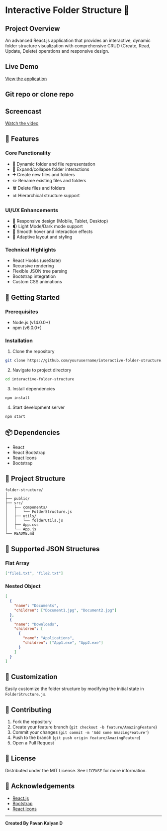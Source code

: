 # Interactive Folder Structure 📂

## Project Overview

An advanced React.js application that provides an interactive, dynamic folder structure visualization with comprehensive CRUD (Create, Read, Update, Delete) operations and responsive design.

## Live Demo

[View the application](https://pawankalayan6899.github.io/folder-structure/)

## Git repo or clone repo



## Screencast

[Watch the video](https://your-screencast-video-url.com)

## 🌟 Features

### Core Functionality
- 📁 Dynamic folder and file representation
- 🔄 Expand/collapse folder interactions
- ➕ Create new files and folders
- ✏️ Rename existing files and folders
- 🗑️ Delete files and folders
- 📊 Hierarchical structure support

### UI/UX Enhancements
- 🎨 Responsive design (Mobile, Tablet, Desktop)
- 🌓 Light Mode/Dark mode support
- 🌈 Smooth hover and interaction effects
- 📱 Adaptive layout and styling

### Technical Highlights
- React Hooks (useState)
- Recursive rendering
- Flexible JSON tree parsing
- Bootstrap integration
- Custom CSS animations

## 🚀 Getting Started

### Prerequisites
- Node.js (v14.0.0+)
- npm (v6.0.0+)

### Installation

1. Clone the repository
```bash
git clone https://github.com/yourusername/interactive-folder-structure.git
```

2. Navigate to project directory
```bash
cd interactive-folder-structure
```

3. Install dependencies
```bash
npm install
```

4. Start development server
```bash
npm start
```

## 📦 Dependencies

- React
- React Bootstrap
- React Icons
- Bootstrap

## 🔧 Project Structure
```
folder-structure/
│
├── public/
├── src/
│   ├── components/
│   │   └── FolderStructure.js
│   ├── utils/
│   │   └── folderUtils.js
│   ├── App.css
│   └── App.js
└── README.md
```

## 🌈 Supported JSON Structures

### Flat Array
```json
["file1.txt", "file2.txt"]
```

### Nested Object
```json
[
  {
    "name": "Documents",
    "children": ["Document1.jpg", "Document2.jpg"]
  },
  {
    "name": "Downloads",
    "children": [
      {
        "name": "Applications",
        "children": ["App1.exe", "App2.exe"]
      }
    ]
  }
]
```

## 🎨 Customization

Easily customize the folder structure by modifying the initial state in `FolderStructure.js`.

## 🤝 Contributing

1. Fork the repository
2. Create your feature branch (`git checkout -b feature/AmazingFeature`)
3. Commit your changes (`git commit -m 'Add some AmazingFeature'`)
4. Push to the branch (`git push origin feature/AmazingFeature`)
5. Open a Pull Request

## 📝 License

Distributed under the MIT License. See `LICENSE` for more information.

## 🌟 Acknowledgements

- [React.js](https://reactjs.org/)
- [Bootstrap](https://getbootstrap.com/)
- [React Icons](https://react-icons.github.io/react-icons/)

---

**Created By Pavan Kalyan D**
